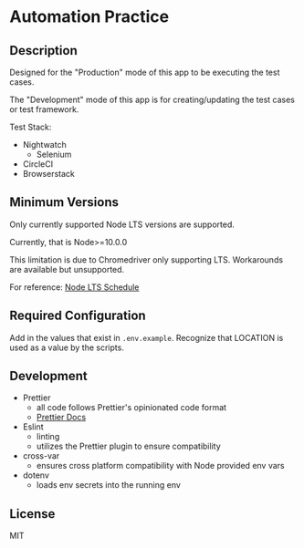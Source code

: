 # Automation Practice

## Description

Designed for the "Production" mode of this app to be executing the test cases.

The "Development" mode of this app is for creating/updating the test cases or test framework.

Test Stack:

* Nightwatch
  * Selenium
* CircleCI
* Browserstack

## Minimum Versions

Only currently supported Node LTS versions are supported.

Currently, that is Node>=10.0.0

This limitation is due to Chromedriver only supporting LTS. Workarounds are available but unsupported.

For reference: [Node LTS Schedule](https://github.com/nodejs/Release)

## Required Configuration

Add in the values that exist in `.env.example`.
Recognize that LOCATION is used as a value by the scripts.

## Development

* Prettier
  * all code follows Prettier's opinionated code format
  * [Prettier Docs](https://prettier.io/docs/en/index.html)
* Eslint
  * linting
  * utilizes the Prettier plugin to ensure compatibility
* cross-var
  * ensures cross platform compatibility with Node provided env vars
* dotenv
  * loads env secrets into the running env

## License

MIT
